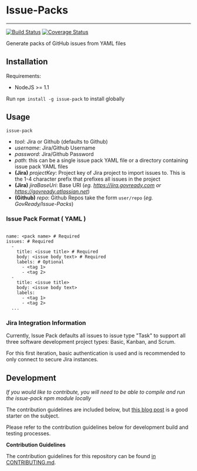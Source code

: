 # Issue-Packs
* * *

[![Build Status](https://travis-ci.org/GovReady/Issue-Packs.svg?branch=master)](https://travis-ci.org/GovReady/Issue-Packs)  [![Coverage Status](https://coveralls.io/repos/github/GovReady/Issue-Packs/badge.svg?branch=master)](https://coveralls.io/github/GovReady/Issue-Packs?branch=master)

Generate packs of GitHub issues from YAML files

## Installation

Requirements:

* NodeJS >= 1.1

Run `npm install -g issue-pack` to install globally

## Usage

`issue-pack`

  * _tool_: Jira or Github (defaults to Github)
  * _username_: Jira/Github Username
  * _password_: Jira/Github Password
  * _path_: this can be a single issue pack YAML file or a directory containing issue pack YAML files
  * **(Jira)** _projectKey_: Project key of Jira project to import issues to. This is the 1-4 character prefix that prefixes all issues in the project
  * **(Jira)** _jiraBaseUri_: Base URI (_eg. https://jira.govready.com or https://govready.atlassian.net_)
  * **(Github)** _repo_: Github Repos take the form `user/repo` (_eg. GovReady/Issue-Packs_)

### Issue Pack Format ( YAML )

```

name: <pack name> # Required
issues: # Required
  -
    title: <issue title> # Required
    body: <issue body text> # Required
    labels: # Optional
      - <tag 1>
      - <tag 2>
  -
    title: <issue title>
    body: <issue body text>
    labels:
      - <tag 1>
      - <tag 2>
  ...

```

### Jira Integration Information

Currently, Issue Pack defaults all issues to issue type "Task" to support all three software development project types: Basic, Kanban, and Scrum.

For this first iteration, basic authentication is used and is recommended to only connect to secure Jira instances.

## Development

_If you would like to contribute, you will need to be able to compile and run the issue-pack npm module locally_

The contribution guidelines are included below, but [this blog post](http://javascriptplayground.com/blog/2015/03/node-command-line-tool/) is a good starter on the subject.

Please refer to the contribution guidelines below for development build and testing processes.

**Contribution Guidelines**

The contribution guidelines for this repository can be found [in CONTRIBUTING.md](https://github.com/GovReady/Issue-Packs/blob/master/CONTRIBUTING.md).
